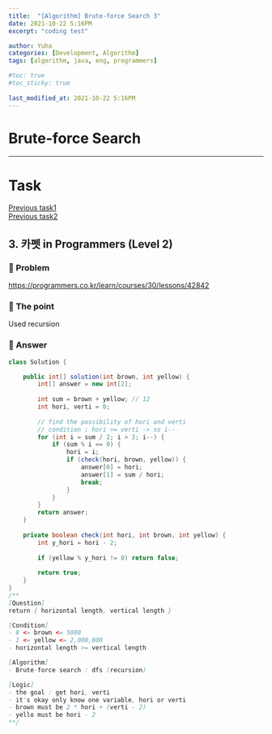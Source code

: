```yaml
---
title:  "[Algorithm] Brute-force Search 3"
date: 2021-10-22 5:16PM
excerpt: "coding test"

author: Yuha
categories: [Development, Algorithm]
tags: [algorithm, java, eng, programmers]

#toc: true
#toc_sticky: true
 
last_modified_at: 2021-10-22 5:16PM
---
```

# Brute-force Search
---

# Task
[Previous task1](https://uzzing.github.io/posts/algorithm-brute-force/)<br>
[Previous task2](https://uzzing.github.io/posts/algorithm-brute-force2/)


## 3. 카펫 in Programmers (Level 2)
### 📌 Problem
<https://programmers.co.kr/learn/courses/30/lessons/42842>

### 📌 The point
Used recursion

### 📌 Answer
```java
class Solution {

    public int[] solution(int brown, int yellow) {
        int[] answer = new int[2];
        
        int sum = brown + yellow; // 12
        int hori, verti = 0;
        
        // find the possibility of hori and verti
        // condition : hori >= verti -> so i--
        for (int i = sum / 2; i > 2; i--) {
            if (sum % i == 0) {
                hori = i;
                if (check(hori, brown, yellow)) {
                    answer[0] = hori;
                    answer[1] = sum / hori;
                    break;
                }
            }
        }
        return answer;
    }
    
    private boolean check(int hori, int brown, int yellow) {
        int y_hori = hori - 2;
        
        if (yellow % y_hori != 0) return false;
        
        return true;
    }
}
/**
[Question]
return { horizontal length, vertical length }

[Condition]
- 8 <= brown <= 5000
- 1 <= yellow <= 2,000,000
- horizontal length >= vertical length

[Algorithm]
- Brute-force search : dfs (recursion)

[Logic]
- the goal : get hori, verti
- it's okay only know one variable, hori or verti
- brown must be 2 * hori + (verti - 2)
- yello must be hori - 2
**/
```
